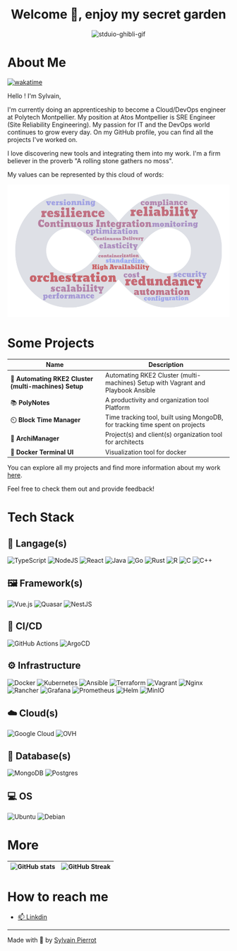 <h1 align="center">Welcome 👋, enjoy my secret garden
</h1>
<p align="center">
    <img src="https://www.nipponconnection.fr/wp-content/uploads/2016/05/lynn-esprits-Inao-studio-ghibli-Japon-jeu-video-1.gif" alt="stduio-ghibli-gif" height=300/>
</p>

# About Me

[![wakatime](https://wakatime.com/badge/user/068a54f9-253e-4c1c-b6bd-8c5eed569758.svg)](https://wakatime.com/@068a54f9-253e-4c1c-b6bd-8c5eed569758)

Hello ! I'm Sylvain,

I'm currently doing an apprenticeship to become a Cloud/DevOps engineer at Polytech Montpellier. My position at Atos Montpellier is SRE Engineer (Site Reliability Engineering). My passion for IT and the DevOps world continues to grow every day. On my GitHub profile, you can find all the projects I've worked on.

I love discovering new tools and integrating them into my work. I'm a firm believer in the proverb "A rolling stone gathers no moss".

My values can be represented by this cloud of words:

<p align="center">
    <img src="./images/wordcloud.png" alt="worldcloud" height=300 />
</p>

# Some Projects

| Name                                                       | Description                                                                      |
| ---------------------------------------------------------- | -------------------------------------------------------------------------------- |
| :robot: **Automating RKE2 Cluster (multi-machines) Setup** | Automating RKE2 Cluster (multi-machines) Setup with Vagrant and Playbook Ansible |
| :books: **PolyNotes**                                      | A productivity and organization tool Platform                                    |
| :timer_clock: **Block Time Manager**                       | Time tracking tool, built using MongoDB, for tracking time spent on projects     |
| :triangular_ruler: **ArchiManager**                        | Project(s) and client(s) organization tool for architects                        |
| :takeout_box: **Docker Terminal UI**                       | Visualization tool for docker                                                    |

You can explore all my projects and find more information about my work [here](https://cluster-2022-9.dopolytech.fr).

Feel free to check them out and provide feedback!

# Tech Stack

## :speech_balloon: Langage(s)

![TypeScript](https://img.shields.io/badge/typescript-%23007ACC.svg?style=for-the-badge&logo=typescript&logoColor=white)
![NodeJS](https://img.shields.io/badge/node.js-6DA55F?style=for-the-badge&logo=node.js&logoColor=white)
![React](https://img.shields.io/badge/react-%2320232a.svg?style=for-the-badge&logo=react&logoColor=%2361DAFB)
![Java](https://img.shields.io/badge/java-%23ED8B00.svg?style=for-the-badge&logo=openjdk&logoColor=white)
![Go](https://img.shields.io/badge/go-%2300ADD8.svg?style=for-the-badge&logo=go&logoColor=white)
![Rust](https://img.shields.io/badge/rust-%23000000.svg?style=for-the-badge&logo=rust&logoColor=white)
![R](https://img.shields.io/badge/r-%23276DC3.svg?style=for-the-badge&logo=r&logoColor=white)
![C](https://img.shields.io/badge/c-%2300599C.svg?style=for-the-badge&logo=c&logoColor=white)
![C++](https://img.shields.io/badge/c++-%2300599C.svg?style=for-the-badge&logo=c%2B%2B&logoColor=white)

## :framed_picture: Framework(s)

![Vue.js](https://img.shields.io/badge/vuejs-%2335495e.svg?style=for-the-badge&logo=vuedotjs&logoColor=%234FC08D)
![Quasar](https://img.shields.io/badge/Quasar-16B7FB?style=for-the-badge&logo=quasar&logoColor=black)
![NestJS](https://img.shields.io/badge/nestjs-%23E0234E.svg?style=for-the-badge&logo=nestjs&logoColor=white)

## :runner: CI/CD

![GitHub Actions](https://img.shields.io/badge/github%20actions-%232671E5.svg?style=for-the-badge&logo=githubactions&logoColor=white)
![ArgoCD](https://img.shields.io/badge/Argo-009485?style=for-the-badge&logo=Argo&logoColor=white)

## :gear: Infrastructure

![Docker](https://img.shields.io/badge/docker-%230db7ed.svg?style=for-the-badge&logo=docker&logoColor=white)
![Kubernetes](https://img.shields.io/badge/kubernetes-%23326ce5.svg?style=for-the-badge&logo=kubernetes&logoColor=white)
![Ansible](https://img.shields.io/badge/ansible-%231A1918.svg?style=for-the-badge&logo=ansible&logoColor=white)
![Terraform](https://img.shields.io/badge/terraform-%235835CC.svg?style=for-the-badge&logo=terraform&logoColor=white)
![Vagrant](https://img.shields.io/badge/vagrant-%231563FF.svg?style=for-the-badge&logo=vagrant&logoColor=white)
![Nginx](https://img.shields.io/badge/nginx-%23009639.svg?style=for-the-badge&logo=nginx&logoColor=white)
![Rancher](https://img.shields.io/badge/rancher-%230075A8.svg?style=for-the-badge&logo=rancher&logoColor=white)
![Grafana](https://img.shields.io/badge/grafana-%23F46800.svg?style=for-the-badge&logo=grafana&logoColor=white)
![Prometheus](https://img.shields.io/badge/Prometheus-E6522C?style=for-the-badge&logo=Prometheus&logoColor=white)
![Helm](https://img.shields.io/badge/Helm-0F1689?style=for-the-badge&logo=Helm&logoColor=white)
![MinIO](https://img.shields.io/badge/MinIO-D70022?style=for-the-badge&logo=min&logoColor=white)

## :cloud: Cloud(s)

![Google Cloud](https://img.shields.io/badge/GoogleCloud-%234285F4.svg?style=for-the-badge&logo=google-cloud&logoColor=white)
![OVH](https://img.shields.io/badge/ovh-%23123F6D.svg?style=for-the-badge&logo=ovh&logoColor=#123F6D)

## :floppy_disk: Database(s)

![MongoDB](https://img.shields.io/badge/MongoDB-%234ea94b.svg?style=for-the-badge&logo=mongodb&logoColor=white)
![Postgres](https://img.shields.io/badge/postgres-%23316192.svg?style=for-the-badge&logo=postgresql&logoColor=white)

## :computer: OS

![Ubuntu](https://img.shields.io/badge/Ubuntu-%23E95420.svg?style=for-the-badge&logo=ubuntu&logoColor=white)
![Debian](https://img.shields.io/badge/Debian-%23A81D33.svg?style=for-the-badge&logo=debian&logoColor=white)

# More

| ![GitHub stats](https://github-readme-stats.vercel.app/api?username=sylvain-pierrot) | ![GitHub Streak](https://github-readme-streak-stats.herokuapp.com/?user=sylvain-pierrot) |
| ------------------------------------------------------------------------------------ | ---------------------------------------------------------------------------------------- |

# How to reach me

- [📫 Linkdin](https://www.linkedin.com/in/sylvain-pierrot-4a5429170/)

---

Made with :sparkling_heart: by [Sylvain Pierrot](https://github.com/sylvain-pierrot)
